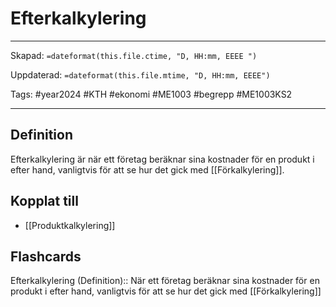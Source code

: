 # Efterkalkylering

---
Skapad: `=dateformat(this.file.ctime, "D, HH:mm, EEEE ")`

Uppdaterad: `=dateformat(this.file.mtime, "D, HH:mm, EEEE")`

Tags: #year2024 #KTH #ekonomi #ME1003 #begrepp #ME1003KS2

---

## Definition

Efterkalkylering är när ett företag beräknar sina kostnader för en produkt i efter hand, vanligtvis för att se hur det gick med [[Förkalkylering]].

## Kopplat till

- [[Produktkalkylering]]

## Flashcards

Efterkalkylering (Definition):: När ett företag beräknar sina kostnader för en produkt i efter hand, vanligtvis för att se hur det gick med [[Förkalkylering]]
<!--SR:!2024-03-03,13,292-->
